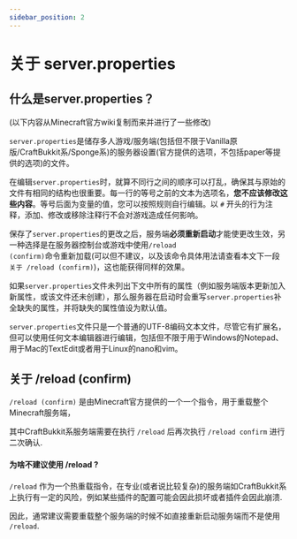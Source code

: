 ```yaml
---
sidebar_position: 2
---
```


# 关于 server.properties

## 什么是server.properties？

(以下内容从Minecraft官方wiki复制而来并进行了一些修改)

<code>server.properties</code>是储存多人游戏/服务端(包括但不限于Vanilla原版/CraftBukkit系/Sponge系)的服务器设置(官方提供的选项，不包括paper等提供的选项)的文件。

在编辑<code>server.properties</code>时，就算不同行之间的顺序可以打乱，确保其与原始的文件有相同的结构也很重要。每一行的等号之前的文本为选项名，**您不应该修改这些内容**。等号后面为变量的值，您可以按照规则自行编辑。以 <code>#</code> 开头的行为注释，添加、修改或移除注释行不会对游戏造成任何影响。

保存了<code>server.properties</code>的更改之后，服务端**必须重新启动**才能使更改生效，另一种选择是在服务器控制台或游戏中使用<code>/reload (confirm)</code>命令重新加载(可以但不建议，以及该命令具体用法请查看本文下一段 <code>关于 /reload (confirm)</code>)，这也能获得同样的效果。

如果<code>server.properties</code>文件未列出下文中所有的属性（例如服务端版本更新加入新属性，或该文件还未创建），那么服务器在启动时会重写<code>server.properties</code>补全缺失的属性，并将缺失的属性值设为默认值。

<code>server.properties</code>文件只是一个普通的UTF-8编码文本文件，尽管它有扩展名，但可以使用任何文本编辑器进行编辑，包括但不限于用于Windows的Notepad、用于Mac的TextEdit或者用于Linux的nano和vim。 

## 关于 /reload (confirm)

<code>/reload (confirm)</code> 是由Minecraft官方提供的一个一个指令，用于重载整个Minecraft服务端，

其中CraftBukkit系服务端需要在执行 <code>/reload</code> 后再次执行 <code>/reload confirm</code> 进行二次确认.

#### 为啥不建议使用 /reload ?

<code>/reload</code> 作为一个热重载指令，在专业(或者说比较复杂)的服务端如CraftBukkit系上执行有一定的风险，例如某些插件的配置可能会因此损坏或者插件会因此崩溃. 

因此，通常建议需要重载整个服务端的时候不如直接重新启动服务端而不是使用 <code>/reload</code>.